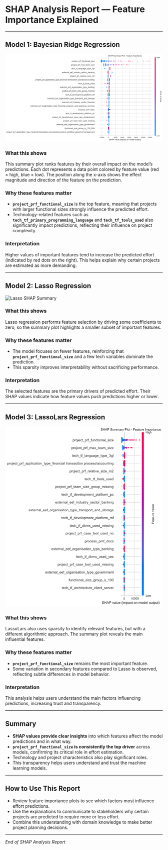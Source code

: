 # SHAP Analysis Report — Feature Importance Explained

---

## Model 1: Bayesian Ridge Regression

![Bayesian Ridge SHAP Summary](../plots/shap_summary_BayesianRidge.png)

### What this shows  
This summary plot ranks features by their overall impact on the model’s predictions. Each dot represents a data point colored by feature value (red = high, blue = low). The position along the x-axis shows the effect magnitude and direction of the feature on the prediction.

### Why these features matter  
- **`project_prf_functional_size`** is the top feature, meaning that projects with larger functional sizes strongly influence the predicted effort.  
- Technology-related features such as **`tech_tf_primary_programming_language`** and **`tech_tf_tools_used`** also significantly impact predictions, reflecting their influence on project complexity.

### Interpretation  
Higher values of important features tend to increase the predicted effort (indicated by red dots on the right). This helps explain why certain projects are estimated as more demanding.

---

## Model 2: Lasso Regression

![Lasso SHAP Summary](../plots/shap_summary_Lasso.png)

### What this shows  
Lasso regression performs feature selection by driving some coefficients to zero, so the summary plot highlights a smaller subset of important features.

### Why these features matter  
- The model focuses on fewer features, reinforcing that **`project_prf_functional_size`** and a few tech variables dominate the prediction.  
- This sparsity improves interpretability without sacrificing performance.

### Interpretation  
The selected features are the primary drivers of predicted effort. Their SHAP values indicate how feature values push predictions higher or lower.

---

## Model 3: LassoLars Regression

![LassoLars SHAP Summary](../plots/shap_summary_LassoLars.png)

### What this shows  
LassoLars also uses sparsity to identify relevant features, but with a different algorithmic approach. The summary plot reveals the main influential features.

### Why these features matter  
- **`project_prf_functional_size`** remains the most important feature.  
- Some variation in secondary features compared to Lasso is observed, reflecting subtle differences in model behavior.

### Interpretation  
This analysis helps users understand the main factors influencing predictions, increasing trust and transparency.

---

## Summary

- **SHAP values provide clear insights** into which features affect the model predictions and in what way.  
- **`project_prf_functional_size` is consistently the top driver** across models, confirming its critical role in effort estimation.  
- Technology and project characteristics also play significant roles.  
- This transparency helps users understand and trust the machine learning models.

---

## How to Use This Report

- Review feature importance plots to see which factors most influence effort predictions.  
- Use the explanations to communicate to stakeholders why certain projects are predicted to require more or less effort.  
- Combine this understanding with domain knowledge to make better project planning decisions.

---

*End of SHAP Analysis Report*
